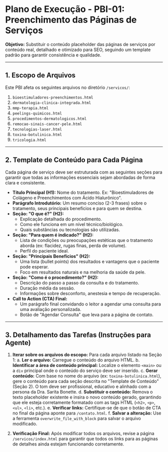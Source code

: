 # Plano de Execução - PBI-01: Preenchimento das Páginas de Serviços

**Objetivo:** Substituir o conteúdo placeholder das páginas de serviços por conteúdo real, detalhado e otimizado para SEO, seguindo um template padrão para garantir consistência e qualidade.

---

## 1. Escopo de Arquivos

Este PBI afeta os seguintes arquivos no diretório `/servicos/`:

1.  `bioestimuladores-preenchimentos.html`
2.  `dermatologia-clinica-integrada.html`
3.  `mmp-terapia.html`
4.  `peelings-quimicos.html`
5.  `procedimentos-dermatologicos.html`
6.  `remocao-sinais-cancer-pele.html`
7.  `tecnologias-laser.html`
8.  `toxina-botulinica.html`
9.  `tricologia.html`

---

## 2. Template de Conteúdo para Cada Página

Cada página de serviço deve ser estruturada com as seguintes seções para garantir que todas as informações essenciais sejam abordadas de forma clara e consistente.

- **Título Principal (H1):** Nome do tratamento. Ex: "Bioestimuladores de Colágeno e Preenchimentos com Ácido Hialurônico".
- **Parágrafo Introdutório:** Um resumo conciso (2-3 frases) sobre o tratamento, seus principais benefícios e para quem se destina.
- **Seção: "O que é?" (H2):**
  - Explicação detalhada do procedimento.
  - Como ele funciona em um nível técnico/biológico.
  - Quais substâncias ou tecnologias são utilizadas.
- **Seção: "Para quem é indicado?" (H2):**
  - Lista de condições ou preocupações estéticas que o tratamento aborda (ex: flacidez, rugas finas, perda de volume).
  - Perfil do paciente ideal.
- **Seção: "Principais Benefícios" (H2):**
  - Uma lista (bullet points) dos resultados e vantagens que o paciente pode esperar.
  - Foco em resultados naturais e na melhoria da saúde da pele.
- **Seção: "Como é o procedimento?" (H2):**
  - Descrição do passo a passo da consulta e do tratamento.
  - Duração média da sessão.
  - Informações sobre desconforto, anestesia e tempo de recuperação.
- **Call to Action (CTA) Final:**
  - Um parágrafo final convidando o leitor a agendar uma consulta para uma avaliação personalizada.
  - Botão de "Agendar Consulta" que leva para a página de contato.

---

## 3. Detalhamento das Tarefas (Instruções para Agente)

1.  **Iterar sobre os arquivos do escopo:** Para cada arquivo listado na Seção 1:
    a. **Ler o arquivo:** Carregue o conteúdo do arquivo HTML.
    b. **Identificar a área de conteúdo principal:** Localize o elemento `<main>` ou a `div` principal onde o conteúdo do serviço deve ser inserido.
    c. **Gerar conteúdo:** Com base no nome do arquivo (ex: `toxina-botulinica.html`), gere o conteúdo para cada seção descrita no "Template de Conteúdo" (Seção 2). O tom deve ser profissional, educativo e alinhado com a persona da Dra. Sarita Bonette.
    d. **Substituir o conteúdo:** Remova o texto placeholder existente e insira o novo conteúdo gerado, garantindo que ele esteja corretamente formatado com as tags HTML (`<h2>`, `<p>`, `<ul>`, `<li>`, etc.).
    e. **Verificar links:** Certifique-se de que o botão de CTA no final da página aponte para `/contato.html`.
    f. **Salvar a alteração:** Use a ferramenta `overwrite_file_with_block` para salvar o arquivo modificado.

2.  **Verificação Final:** Após modificar todos os arquivos, revise a página `/servicos/index.html` para garantir que todos os links para as páginas de detalhes ainda estejam funcionando corretamente.
